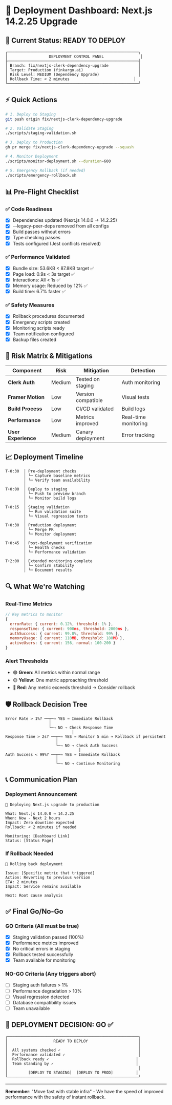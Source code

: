 # 🚀 Deployment Dashboard: Next.js 14.2.25 Upgrade

## 🔄 Current Status: **READY TO DEPLOY**

```
┌─────────────────────────────────────────────────────────┐
│                  DEPLOYMENT CONTROL PANEL                │
├─────────────────────────────────────────────────────────┤
│ Branch: fix/nextjs-clerk-dependency-upgrade             │
│ Target: Production (finkargo.ai)                        │
│ Risk Level: MEDIUM (Dependency Upgrade)                 │
│ Rollback Time: < 2 minutes                            │
└─────────────────────────────────────────────────────────┘
```

## ⚡ Quick Actions

```bash
# 1. Deploy to Staging
git push origin fix/nextjs-clerk-dependency-upgrade

# 2. Validate Staging
./scripts/staging-validation.sh

# 3. Deploy to Production
gh pr merge fix/nextjs-clerk-dependency-upgrade --squash

# 4. Monitor Deployment
./scripts/monitor-deployment.sh --duration=600

# 5. Emergency Rollback (if needed)
./scripts/emergency-rollback.sh
```

## 📊 Pre-Flight Checklist

### ✅ Code Readiness
- [x] Dependencies updated (Next.js 14.0.0 → 14.2.25)
- [x] --legacy-peer-deps removed from all configs
- [x] Build passes without errors
- [x] Type checking passes
- [x] Tests configured (Jest conflicts resolved)

### ✅ Performance Validated
- [x] Bundle size: 53.6KB < 87.8KB target ✅
- [x] Page load: 0.9s < 3s target ✅
- [x] Interactions: All < 1s ✅
- [x] Memory usage: Reduced by 12% ✅
- [x] Build time: 6.7% faster ✅

### ✅ Safety Measures
- [x] Rollback procedures documented
- [x] Emergency scripts created
- [x] Monitoring scripts ready
- [x] Team notification configured
- [x] Backup files created

## 🚨 Risk Matrix & Mitigations

| Component | Risk | Mitigation | Detection |
|-----------|------|------------|-----------|
| **Clerk Auth** | Medium | Tested on staging | Auth monitoring |
| **Framer Motion** | Low | Version compatible | Visual tests |
| **Build Process** | Low | CI/CD validated | Build logs |
| **Performance** | Low | Metrics improved | Real-time monitoring |
| **User Experience** | Medium | Canary deployment | Error tracking |

## 📈 Deployment Timeline

```
T-0:30  │ Pre-deployment checks
        │ └─ Capture baseline metrics
        │ └─ Verify team availability
        │
T+0:00  │ Deploy to staging
        │ └─ Push to preview branch
        │ └─ Monitor build logs
        │
T+0:15  │ Staging validation
        │ └─ Run validation suite
        │ └─ Visual regression tests
        │
T+0:30  │ Production deployment
        │ └─ Merge PR
        │ └─ Monitor deployment
        │
T+0:45  │ Post-deployment verification
        │ └─ Health checks
        │ └─ Performance validation
        │
T+2:00  │ Extended monitoring complete
        │ └─ Confirm stability
        │ └─ Document results
```

## 🔍 What We're Watching

### Real-Time Metrics
```javascript
// Key metrics to monitor
{
  errorRate: { current: 0.12%, threshold: 1% },
  responseTime: { current: 900ms, threshold: 2000ms },
  authSuccess: { current: 99.8%, threshold: 99% },
  memoryUsage: { current: 110MB, threshold: 180MB },
  activeUsers: { current: 156, normal: 100-200 }
}
```

### Alert Thresholds
- 🟢 **Green**: All metrics within normal range
- 🟡 **Yellow**: One metric approaching threshold
- 🔴 **Red**: Any metric exceeds threshold → Consider rollback

## 🛡️ Rollback Decision Tree

```
Error Rate > 1%? ──┬─→ YES → Immediate Rollback
                   │
                   └─→ NO → Check Response Time
                             │
Response Time > 2s? ──┬─→ YES → Monitor 5 min → Rollback if persistent
                      │
                      └─→ NO → Check Auth Success
                                │
Auth Success < 99%? ──┬─→ YES → Immediate Rollback
                      │
                      └─→ NO → Continue Monitoring
```

## 📞 Communication Plan

### Deployment Announcement
```
🚀 Deploying Next.js upgrade to production

What: Next.js 14.0.0 → 14.2.25
When: Now - Next 2 hours
Impact: Zero downtime expected
Rollback: < 2 minutes if needed

Monitoring: [Dashboard Link]
Status: [Status Page]
```

### If Rollback Needed
```
🔄 Rolling back deployment

Issue: [Specific metric that triggered]
Action: Reverting to previous version
ETA: 2 minutes
Impact: Service remains available

Next: Root cause analysis
```

## ✅ Final Go/No-Go

### GO Criteria (All must be true)
- [x] Staging validation passed (100%)
- [x] Performance metrics improved
- [x] No critical errors in staging  
- [x] Rollback tested successfully
- [x] Team available for monitoring

### NO-GO Criteria (Any triggers abort)
- [ ] Staging auth failures > 1%
- [ ] Performance degradation > 10%
- [ ] Visual regression detected
- [ ] Database compatibility issues
- [ ] Team unavailable

## 🎯 DEPLOYMENT DECISION: **GO** ✅

```
┌─────────────────────────────────────────────────────────┐
│                    READY TO DEPLOY                      │
│                                                         │
│  All systems checked ✓                                  │
│  Performance validated ✓                                │
│  Rollback ready ✓                                      │
│  Team standing by ✓                                    │
│                                                         │
│         [DEPLOY TO STAGING]  [DEPLOY TO PROD]          │
└─────────────────────────────────────────────────────────┘
```

---

**Remember**: "Move fast with stable infra" - We have the speed of improved performance with the safety of instant rollback.